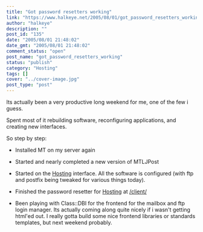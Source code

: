 ```yaml
---
title: "Got password resetters working"
link: "https://www.halkeye.net/2005/08/01/got_password_resetters_working/"
author: "halkeye"
description: ""
post_id: "135"
date: "2005/08/01 21:48:02"
date_gmt: "2005/08/01 21:48:02"
comment_status: "open"
post_name: "got_password_resetters_working"
status: "publish"
category: "Hosting"
tags: []
cover: "../cover-image.jpg"
post_type: "post"
---
```


Its actually been a very productive long weekend for me, one of the few i guess.  

Spent most of it rebuilding software, reconfiguring applications, and creating new interfaces.  

So step by step:

* Installed MT on my server again  

* Started and nearly completed a new version of MTLJPost  

* Started on the [Hosting](http://hosting.kodekoan.com) interface. All the software is configured (with ftp and postfix being tweaked for various things today).  

* Finished the password resetter for [Hosting](http://hosting.kodekoan.com) at [/client/](http://hosting.kodekoan.com/client/)  

* Been playing with Class::DBI for the frontend for the mailbox and ftp login manager. Its actually coming along quite nicely if i wasn't getting html'ed out. I really gotta build some nice frontend libraries or standards templates, but next weekend probably.
